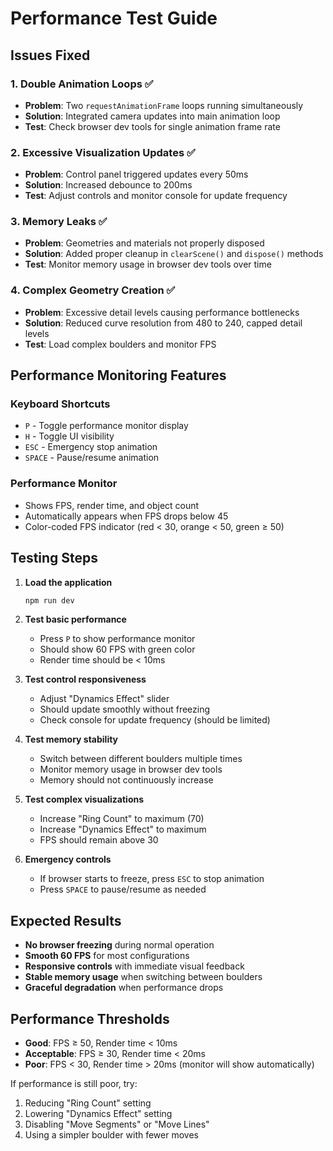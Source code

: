 # Performance Test Guide

## Issues Fixed

### 1. Double Animation Loops ✅
- **Problem**: Two `requestAnimationFrame` loops running simultaneously
- **Solution**: Integrated camera updates into main animation loop
- **Test**: Check browser dev tools for single animation frame rate

### 2. Excessive Visualization Updates ✅
- **Problem**: Control panel triggered updates every 50ms
- **Solution**: Increased debounce to 200ms
- **Test**: Adjust controls and monitor console for update frequency

### 3. Memory Leaks ✅
- **Problem**: Geometries and materials not properly disposed
- **Solution**: Added proper cleanup in `clearScene()` and `dispose()` methods
- **Test**: Monitor memory usage in browser dev tools over time

### 4. Complex Geometry Creation ✅
- **Problem**: Excessive detail levels causing performance bottlenecks
- **Solution**: Reduced curve resolution from 480 to 240, capped detail levels
- **Test**: Load complex boulders and monitor FPS

## Performance Monitoring Features

### Keyboard Shortcuts
- `P` - Toggle performance monitor display
- `H` - Toggle UI visibility
- `ESC` - Emergency stop animation
- `SPACE` - Pause/resume animation

### Performance Monitor
- Shows FPS, render time, and object count
- Automatically appears when FPS drops below 45
- Color-coded FPS indicator (red < 30, orange < 50, green ≥ 50)

## Testing Steps

1. **Load the application**
   ```bash
   npm run dev
   ```

2. **Test basic performance**
   - Press `P` to show performance monitor
   - Should show 60 FPS with green color
   - Render time should be < 10ms

3. **Test control responsiveness**
   - Adjust "Dynamics Effect" slider
   - Should update smoothly without freezing
   - Check console for update frequency (should be limited)

4. **Test memory stability**
   - Switch between different boulders multiple times
   - Monitor memory usage in browser dev tools
   - Memory should not continuously increase

5. **Test complex visualizations**
   - Increase "Ring Count" to maximum (70)
   - Increase "Dynamics Effect" to maximum
   - FPS should remain above 30

6. **Emergency controls**
   - If browser starts to freeze, press `ESC` to stop animation
   - Press `SPACE` to pause/resume as needed

## Expected Results

- **No browser freezing** during normal operation
- **Smooth 60 FPS** for most configurations
- **Responsive controls** with immediate visual feedback
- **Stable memory usage** when switching between boulders
- **Graceful degradation** when performance drops

## Performance Thresholds

- **Good**: FPS ≥ 50, Render time < 10ms
- **Acceptable**: FPS ≥ 30, Render time < 20ms
- **Poor**: FPS < 30, Render time > 20ms (monitor will show automatically)

If performance is still poor, try:
1. Reducing "Ring Count" setting
2. Lowering "Dynamics Effect" setting
3. Disabling "Move Segments" or "Move Lines"
4. Using a simpler boulder with fewer moves 